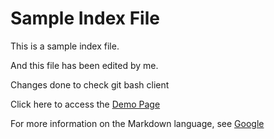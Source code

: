 # Sample Index File

This is a sample index file.

And this file has been edited by me.

Changes done to check git bash client

Click here to access the [Demo Page](demo.md)

For more information on the Markdown language, see [Google](https://www.google.com)

